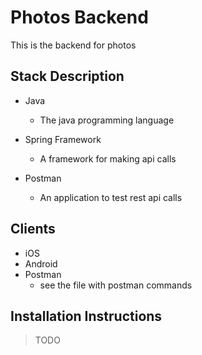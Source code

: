 # Photos Backend
This is the backend for photos

## Stack Description
* Java
    * The java programming language

* Spring Framework
    * A framework for making api calls

* Postman
    * An application to test rest api calls

## Clients
* iOS
* Android
* Postman
    * see the file with postman commands

## Installation Instructions
> TODO